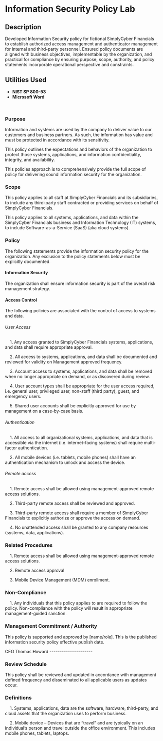 <h1>Information Security Policy Lab</h1>

<h2>Description</h2>
Developed Information Security policy for fictional SimplyCyber Financials to establish authorized access management and authenticator management for internal and third-party personnel. Ensured policy documents are aligned with business objectives, implementable by the organization, and practical for compliance by ensuring purpose, scope, authority, and policy statements incorporate operational perspective and constraints.
 

<br />


<h2>Utilities Used</h2>

- <b>NIST  SP 800-53</b>
- <b>Microsoft Word</b>

<br>

<h3>Purpose</h3> 
<p>Information and systems are used by the company to deliver value to our customers and business partners. As such, the information has value and must be protected in accordance with its sensitivity.</p>

<p>This policy outlines the expectations and behaviors of the organization to protect those systems, applications, and information confidentiality, integrity, and availability.</p>

<p>This policies approach is to comprehensively provide the full scope of policy for delivering sound information security for the organization.</p>

<h3>Scope</h3>
<p>This policy applies to all staff at SimplyCyber Financials and its subsidiaries, to include any third-party staff contracted or providing services on behalf of SimplyCyber Financials.</p>

<p>This policy applies to all systems, applications, and data within the SimplyCyber Financials business and Information Technology (IT) systems, to include Software-as-a-Service (SaaS) (aka cloud systems).</p>

<h3>Policy</h3>
<p>The following statements provide the information security policy for the organization. Any exclusion to the policy statements below must be explicitly documented.</p>

<h4>Information Security</h4>
<p>The organization shall ensure information security is part of the overall risk management strategy.</p>

<h4>Access Control</h3>
<p>The following policies are associated with the control of access to systems and data.</p>

<h6>User Access</h6>
&nbsp;&nbsp;&nbsp;&nbsp;1. Any access granted to SimplyCyber Financials systems, applications, and data shall require appropriate approval.<p>
&nbsp;&nbsp;&nbsp;&nbsp;2. All access to systems, applications, and data shall be documented and reviewed for validity on Management approved frequency.<p>
&nbsp;&nbsp;&nbsp;&nbsp;3.	Account access to systems, applications, and data shall be removed when no longer appropriate on demand, or as discovered during review.<p>  
&nbsp;&nbsp;&nbsp;&nbsp;4.	User account types shall be appropriate for the user access required, i.e. general user, privileged user, non-staff (third party), guest, and emergency users.<p>
&nbsp;&nbsp;&nbsp;&nbsp;5.	Shared user accounts shall be explicitly approved for use by management on a case-by-case basis.<p> 

<h6>Authentication</h6>
&nbsp;&nbsp;&nbsp;&nbsp;1.	All access to all organizational systems, applications, and data that is accessible via the internet (i.e. internet-facing systems) shall require multi-factor authentication.<p>
&nbsp;&nbsp;&nbsp;&nbsp;2.	All mobile devices (i.e. tablets, mobile phones) shall have an authentication mechanism to unlock and access the device.<p>

<h6>Remote access</h6>
&nbsp;&nbsp;&nbsp;&nbsp;1.	Remote access shall be allowed using management-approved remote access solutions.<p>
&nbsp;&nbsp;&nbsp;&nbsp;2.	Third-party remote access shall be reviewed and approved.<p>
&nbsp;&nbsp;&nbsp;&nbsp;3.	Third-party remote access shall require a member of SimplyCyber Financials to explicitly authorize or approve the access on demand.<p>
&nbsp;&nbsp;&nbsp;&nbsp;4.	No unattended access shall be granted to any company resources (systems, data, applications).<p>

<h3>Related Procedures</h3>
&nbsp;&nbsp;&nbsp;&nbsp;1.	Remote access shall be allowed using management-approved remote access solutions.<p>
&nbsp;&nbsp;&nbsp;&nbsp;2.	Remote access approval<p>
&nbsp;&nbsp;&nbsp;&nbsp;3.	Mobile Device Management (MDM) enrollment.<p>

<h3>Non-Compliance</h3>
&nbsp;&nbsp;&nbsp;&nbsp;1.	Any individuals that this policy applies to are required to follow the policy. Non-compliance with the policy will result in appropriate management-guided sanction.<p>

<h3>Management Commitment / Authority</h3>
<p>This policy is supported and approved by [name/role]. This is the published information security policy effective publish date.</p>

<p>CEO Thomas Howard ----------------------</p>



<h3>Review Schedule</h3>
<p>This policy shall be reviewed and updated in accordance with management defined frequency and disseminated to all applicable users as updates occur.</p>

<h3>Definitions</h3>
&nbsp;&nbsp;&nbsp;&nbsp;1.	Systems, applications, data are the software, hardware, third-party, and cloud assets that the organization uses to perform business.<p>
&nbsp;&nbsp;&nbsp;&nbsp;2.	Mobile device – Devices that are “travel” and are typically on an individual’s person and travel outside the office environment. This includes mobile phones, tablets, laptops.<p>



<!--
 ```diff
- text in red
+ text in green
! text in orange
# text in gray
@@ text in purple (and bold)@@
```
--!>
